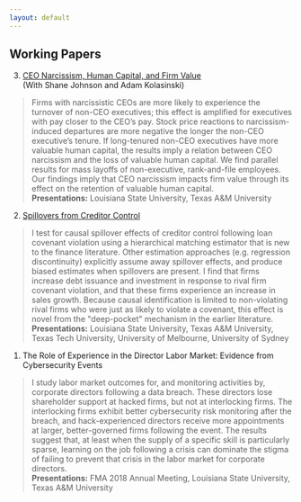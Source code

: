 ```yaml
---
layout: default
---
```


## Working Papers

3. [CEO Narcissism, Human Capital, and Firm Value](https://papers.ssrn.com/abstract=3209882)<br/>
  (With Shane Johnson and Adam Kolasinski)
> Firms with narcissistic CEOs are more likely to experience the turnover of non-CEO executives; this effect is amplified for executives with pay closer to the CEO’s pay. Stock price reactions to narcissism-induced departures are more negative the longer the non-CEO executive’s tenure. If long-tenured non-CEO executives have more valuable human capital, the results imply a relation between CEO narcissism and the loss of valuable human capital. We find parallel results for mass layoffs of non-executive, rank-and-file employees. Our findings imply that CEO narcissism impacts firm value through its effect on the retention of valuable human capital.<br/><b>Presentations:</b> Louisiana State University, Texas A&M University

2. [Spillovers from Creditor Control](https://papers.ssrn.com/sol3/papers.cfm?abstract_id=2866505)
> I test for causal spillover effects of creditor control following loan covenant violation using a hierarchical matching estimator that is new to the finance literature. Other estimation approaches (e.g. regression discontinuity) explicitly assume away spillover effects, and produce biased estimates when spillovers are present. I find that firms increase debt issuance and investment in response to rival firm covenant violation, and that these firms experience an increase in sales growth. Because causal identification is limited to non-violating rival firms who were just as likely to violate a covenant, this effect is novel from the "deep-pocket" mechanism in the earlier literature.<br/><b>Presentations:</b> Louisiana State University, Texas A&M University, Texas Tech University, University of Melbourne, University of Sydney

1. The Role of Experience in the Director Labor Market: Evidence from Cybersecurity Events
> I study labor market outcomes for, and monitoring activities by, corporate directors following a data breach. These directors lose shareholder support at hacked firms, but not at interlocking firms. The interlocking firms exhibit better cybersecurity risk monitoring after the breach, and hack-experienced directors receive more appointments at larger, better-governed firms following the event. The results suggest that, at least when the supply of a specific skill is particularly sparse, learning on the job following a crisis can dominate the stigma of failing to prevent that crisis in the labor market for corporate directors.<br/><b>Presentations:</b> FMA 2018 Annual Meeting, Louisiana State University, Texas A&M University
